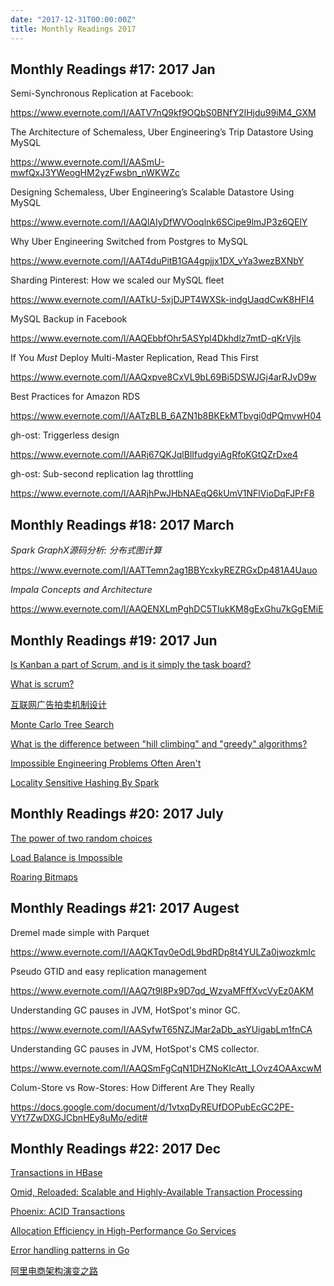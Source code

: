 ```yaml
---
date: "2017-12-31T00:00:00Z"
title: Monthly Readings 2017
---
```


## Monthly Readings #17: 2017 Jan

Semi-Synchronous Replication at Facebook:

<https://www.evernote.com/l/AATV7nQ9kf9OQbS0BNfY2IHjdu99iM4_GXM>

The Architecture of Schemaless, Uber Engineering’s Trip Datastore Using MySQL

<https://www.evernote.com/l/AASmU-mwfQxJ3YWeogHM2yzFwsbn_nWKWZc>

Designing Schemaless, Uber Engineering’s Scalable Datastore Using MySQL

<https://www.evernote.com/l/AAQlAIyDfWVOoqlnk6SCipe9lmJP3z6QElY>

Why Uber Engineering Switched from Postgres to MySQL

<https://www.evernote.com/l/AAT4duPitB1GA4gpjjx1DX_vYa3wezBXNbY>

Sharding Pinterest: How we scaled our MySQL fleet

<https://www.evernote.com/l/AATkU-5xjDJPT4WXSk-indgUaqdCwK8HFI4>

MySQL Backup in Facebook

<https://www.evernote.com/l/AAQEbbfOhr5ASYpl4Dkhdlz7mtD-qKrVjls>

If You *Must* Deploy Multi-Master Replication, Read This First

<https://www.evernote.com/l/AAQxpve8CxVL9bL69Bi5DSWJGj4arRJvD9w>

Best Practices for Amazon RDS

<https://www.evernote.com/l/AATzBLB_6AZN1b8BKEkMTbvgi0dPQmvwH04>

gh-ost: Triggerless design

<https://www.evernote.com/l/AARj67QKJqlBlIfudgyiAgRfoKGtQZrDxe4>

gh-ost: Sub-second replication lag throttling

<https://www.evernote.com/l/AARjhPwJHbNAEqQ6kUmV1NFlVioDqFJPrF8>

## Monthly Readings #18: 2017 March

*Spark GraphX源码分析: 分布式图计算*

<https://www.evernote.com/l/AATTemn2ag1BBYcxkyREZRGxDp481A4Uauo>

*Impala Concepts and Architecture*

<https://www.evernote.com/l/AAQENXLmPghDC5TIukKM8gExGhu7kGgEMiE>

## Monthly Readings #19: 2017 Jun

[Is Kanban a part of Scrum, and is it simply the task board?](https://www.evernote.com/l/AARzQeN-h8pLTYcYQXT4mSc3o-bKqoOL0Ao)

[What is scrum?](https://www.evernote.com/l/AATlTXZAYGFJppz4h3_UOXtUqnbtKSDAfqI)

[互联网广告拍卖机制设计](https://www.evernote.com/l/AAQBt8ARkWtPGK0m1N04To7vIz-fLVXbjmM)

[Monte Carlo Tree Search](https://www.evernote.com/l/AASOQIGeQ-xA4K7Zw0dI9ZOQPq8Ob1_awzc)

[What is the difference between "hill climbing" and "greedy" algorithms?](https://www.evernote.com/l/AAQZ4srFHh5AV4fX5uHNwa23dhaCYRwUg6M)

[Impossible Engineering Problems Often Aren't](https://www.evernote.com/l/AAQKyUWqRNRMf65MM_O2_uzD460Y9H4hWhk)

[Locality Sensitive Hashing By Spark](https://www.evernote.com/l/AAQ9tPAfbd1NUphCmSAYeyFLumT80BbS8mw)

## Monthly Readings #20: 2017 July

[The power of two random choices](https://www.evernote.com/l/AARZaQZ6M0ZHv5BxwcmGxHccu_Eu18PVV4Y)

[Load Balance is Impossible](https://www.evernote.com/l/AASjfEjiTWtNB4EH5qNVj4o3ex7mS8Gqcp0)

[Roaring Bitmaps](https://www.evernote.com/l/AAQgZ_-d-3REF6xOqm7iNSYVCgXAqT04ljA)

## Monthly Readings #21: 2017 Augest

Dremel made simple with Parquet

<https://www.evernote.com/l/AAQKTqv0eOdL9bdRDp8t4YULZa0jwozkmIc>

Pseudo GTID and easy replication management

<https://www.evernote.com/l/AAQ7t9l8Px9D7qd_WzyaMFffXvcVyEz0AKM>

Understanding GC pauses in JVM, HotSpot's minor GC.

<https://www.evernote.com/l/AASyfwT65NZJMar2aDb_asYUigabLm1fnCA>

Understanding GC pauses in JVM, HotSpot's CMS collector.

<https://www.evernote.com/l/AAQSmFgCqN1DHZNoKIcAtt_LOvz4OAAxcwM>

Colum-Store vs Row-Stores: How Different Are They Really

<https://docs.google.com/document/d/1vtxqDyREUfDOPubEcGC2PE-VYt7ZwDXGJCbnHEy8uMo/edit#>

## Monthly Readings #22: 2017 Dec

[Transactions in HBase](https://www.evernote.com/l/AARJfjNX7NpPe5YbKNDSsy6fxssk9TyoS_o)

[Omid, Reloaded: Scalable and Highly-Available Transaction Processing](https://www.evernote.com/l/AAQxcmbp-JxHf7nftOa9yLLujC_RWTnkxnY)

[Phoenix: ACID Transactions](https://www.evernote.com/l/AAQGoMUzXe5BCawhBSy_JpdyhBh2F7fN0jk)

[Allocation Efficiency in High-Performance Go Services](https://www.evernote.com/l/AASvlOb-RpNCp6MIpNDaKE-E_HoxvXoegiE)

[Error handling patterns in Go](https://www.evernote.com/l/AAR7O4SRR_VOUpP_w83iyN03_R9ymm3o4i4)

[阿里电商架构演变之路](https://www.evernote.com/l/AAR9ySau20BNfoAJWqZuFPXjMpTQiCrt-XI)
